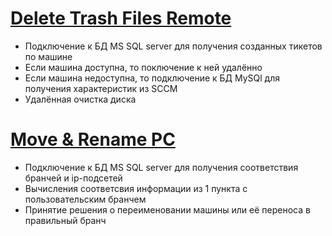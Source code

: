 # [Delete Trash Files Remote](https://github.com/Deniskaponchik/Powershell/blob/master/PC/DelTrashFilesRemote_v0.28.ps1)
- Подключение к БД MS SQL server для получения созданных тикетов по машине
- Если машина доступна, то поключение к ней удалённо
- Если машина недоступна, то подключение к БД MySQl для получения характеристик из SCCM
- Удалённая очистка диска

# [Move & Rename PC](https://github.com/Deniskaponchik/Powershell/blob/master/PC/Move%26RenamePCv0.3.ps1)
- Подключение к БД MS SQL server для получения соответствия бранчей и ip-подсетей
- Вычисления соответсвия информации из 1 пункта с пользовательским бранчем
- Принятие решения о переименовании машины или её переноса в правильный бранч
